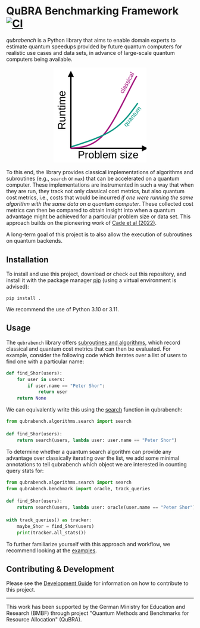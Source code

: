 # QuBRA Benchmarking Framework [![CI](https://github.com/qubrabench/qubrabench/actions/workflows/ci.yaml/badge.svg?branch=development)](https://github.com/qubrabench/qubrabench/actions/workflows/ci.yaml)

_qubrabench_ is a Python library that aims to enable domain experts to estimate quantum speedups provided by future quantum computers for realistic use cases and data sets, in advance of large-scale quantum computers being available.

<p align="center">
    <img src="https://github.com/qubrabench/qubrabench/blob/development/docs/img/motivation.png?raw=true" width="250px">
</p>

To this end, the library provides classical implementations of algorithms and subroutines (e.g., `search` or `max`) that can be accelerated on a quantum computer.
These implementations are instrumented in such a way that when they are run, they track not only classical cost metrics, but also quantum cost metrics, i.e., costs that would be incurred *if one were running the same algorithm with the same data on a quantum computer*.
These collected cost metrics can then be compared to obtain insight into when a quantum advantage might be achieved for a particular problem size or data set.
This approach builds on the pioneering work of [Cade et al (2022)](https://arxiv.org/abs/2203.04975).

A long-term goal of this project is to also allow the execution of subroutines on quantum backends.

## Installation

To install and use this project, download or check out this repository, and install it with the package manager [pip](https://pip.pypa.io/en/stable/) (using a virtual environment is advised):

```shell
pip install .
```

We recommend the use of Python 3.10 or 3.11.

## Usage

The `qubrabench` library offers [subroutines and algorithms](https://github.com/qubrabench/qubrabench/tree/development/qubrabench/algorithms), which record classical and quantum cost metrics that can then be evaluated.
For example, consider the following code which iterates over a list of users to find one with a particular name:

```python
def find_Shor(users):
    for user in users:
        if user.name == "Peter Shor":
            return user
    return None
```

We can equivalently write this using the [search](https://github.com/qubrabench/qubrabench/blob/development/qubrabench/algorithms/search.py) function in qubrabench:

```python
from qubrabench.algorithms.search import search

def find_Shor(users):
    return search(users, lambda user: user.name == "Peter Shor")
```

To determine whether a quantum search algorithm can provide any advantage over classically iterating over the list, we add some minimal annotations to tell qubrabench which object we are interested in counting query stats for:

```python
from qubrabench.algorithms.search import search
from qubrabench.benchmark import oracle, track_queries

def find_Shor(users):
    return search(users, lambda user: oracle(user.name == "Peter Shor"))

with track_queries() as tracker:
    maybe_Shor = find_Shor(users)
    print(tracker.all_stats())
```


To further familiarize yourself with this approach and workflow, we recommend looking at the [examples](https://github.com/qubrabench/qubrabench/tree/development/examples).

## Contributing & Development

Please see the [Development Guide](https://qubrabench.github.io/qubrabench/develop.html) for information on how to contribute to this project.

---

This work has been supported by the German Ministry for Education and Research (BMBF) through project "Quantum Methods and Benchmarks for Resource Allocation" (QuBRA).
